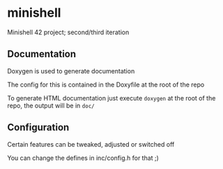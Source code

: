 # minishell

Minishell 42 project; second/third iteration

## Documentation

Doxygen is used to generate documentation

The config for this is contained in the Doxyfile at the root of the repo

To generate HTML documentation just execute `doxygen` at the root of the repo, the output will be in `doc/`

## Configuration

Certain features can be tweaked, adjusted or switched off

You can change the defines in inc/config.h for that ;)
